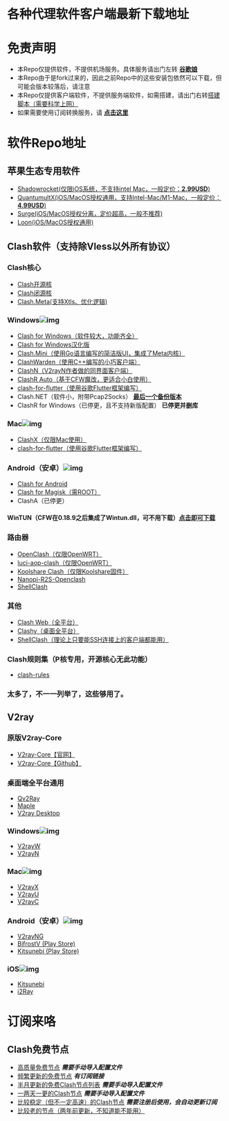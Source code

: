 # 各种代理软件客户端最新下载地址

# 免责声明

- 本Repo仅提供软件，不提供机场服务。具体服务请出门左转 **[谷歌娘](https://www.google.com/ncr)**
- 本Repo由于是fork过来的，因此之前Repo中的这些安装包依然可以下载，但可能会版本较落后，请注意
- 本Repo仅提供客户端软件，不提供服务端软件，如需搭建，请出门右转[搭建脚本（需要科学上网）](https://www.v2rayssr.com/tag/%E4%B8%80%E9%94%AE%E5%AE%89%E8%A3%85%E8%84%9A%E6%9C%AC)
- 如果需要使用订阅转换服务，请 **[点击这里](https://id9.cc/)**

# 软件Repo地址
## 苹果生态专用软件
- [Shadowrocket(仅限iOS系统，不支持intel Mac，一般定价：**2.99USD**)](https://itunes.apple.com/us/app/shadowrocket/id932747118?mt=8)
- [QuantumultX(iOS/MacOS授权通用，支持Intel-Mac/M1-Mac，一般定价：**4.99USD**)](https://apps.apple.com/us/app/quantumult-x/id1443988620)
- [Surge(iOS/MacOS授权分离，定价超高，一般不推荐)](https://www.nssurge.com/)
- [Loon(iOS/MacOS授权通用)](https://apps.apple.com/us/app/loon/id1373567447)

## Clash软件（支持除Vless以外所有协议）
### Clash核心
- [Clash开源核](https://github.com/Dreamacro/clash)
- [Clash闭源核](https://github.com/Dreamacro/clash/releases/tag/premium)
- [Clash.Meta(支持Xtls、优化逻辑)](https://github.com/MetaCubeX/Clash.Meta/releases)
### Windows![img](https://www.v2ray.com/resources/win.svg)
- [Clash for Windows（软件较大，功能齐全）](https://github.com/Fndroid/clash_for_windows_pkg/releases/latest)
- [Clash for Windows汉化版](https://github.com/ender-zhao/Clash-for-Windows_Chinese/releases/latest)
- [Clash.Mini（使用Go语言编写的简洁版UI，集成了Meta内核）](https://github.com/Clash-Mini/Clash.Mini/releases/latest)
- [ClashWarden（使用C++编写的小巧客户端）](https://github.com/dream7180/ClashWarden)
- [ClashN（V2rayN作者做的同界面客户端）](https://github.com/2dust/clashN)
- [ClashR Auto（基于CFW魔改，更适合小白使用）](https://github.com/ClashrAuto/Clashr-Auto-Desktop/releases/latest)
- [clash-for-flutter（使用谷歌Flutter框架编写）](https://github.com/mapleafgo/clash-for-flutter/releases/latest)
- Clash.NET（软件小，附带Pcap2Socks） **[最后一个备份版本](https://github.com/V2RaySSR/Clash.Net/releases/tag/V1.2.8)**
- ClashR for Windows（已停更，且不支持新版配置） **已停更并删库**
### Mac![img](https://www.v2ray.com/resources/apple.svg)
- [ClashX（仅限Mac使用）](https://github.com/yichengchen/clashX)
- [clash-for-flutter（使用谷歌Flutter框架编写）](https://github.com/mapleafgo/clash-for-flutter)
### Android（安卓）![img](https://www.v2ray.com/resources/android.svg)
- [Clash for Android](https://github.com/Kr328/ClashForAndroid/releases/latest)
- [Clash for Magisk（需ROOT）](https://github.com/kalasutra/Clash_For_Magisk)
- ClashA（已停更）
#### WinTUN（CFW在0.18.9之后集成了Wintun.dll，可不用下载）[点击即可下载](https://www.wintun.net/builds)

### 路由器
- [OpenClash（仅限OpenWRT）](https://github.com/vernesong/OpenClash)
- [luci-aop-clash（仅限OpenWRT）](https://github.com/frainzy1477/luci-app-clash)
- [Koolshare Clash（仅限Koolshare固件）](https://github.com/SukkaW/Koolshare-Clash)
- [Nanopi-R2S-Openclash](https://github.com/soffchen/NanoPi-R2S)
- [ShellClash](https://github.com/juewuy/ShellClash)

### 其他
- [Clash Web（全平台）](https://github.com/lzdnico/ClashWeb)
- [Clashy（桌面全平台）](https://github.com/SpongeNobody/Clashy)
- [ShellClash（理论上只要能SSH连接上的客户端都能用）](https://github.com/juewuy/ShellClash)

### Clash规则集（P核专用，开源核心无此功能）
- [clash-rules](https://github.com/Loyalsoldier/clash-rules)

### 太多了，不一一列举了，这些够用了。

## V2ray

### 原版V2ray-Core
- [V2ray-Core【官网】](https://www.v2ray.com/)
- [V2ray-Core【Github】](https://github.com/v2ray/v2ray-core/releases)

### 桌面端全平台通用
- [Qv2Ray](https://github.com/lhy0403/Qv2ray)
- [Maple](https://github.com/YtFlow/Maple)
- [V2ray Desktop](https://github.com/Dr-Incognito/V2Ray-Desktop)

### Windows![img](https://www.v2ray.com/resources/win.svg)
- [V2rayW](https://github.com/Cenmrev/V2RayW)
- [V2rayN](https://github.com/2dust/v2rayN)

### Mac![img](https://www.v2ray.com/resources/apple.svg)
- [V2rayX](https://github.com/Cenmrev/V2RayX)
- [V2rayU](https://github.com/yanue/V2rayU)
- [V2rayC](https://github.com/gssdromen/V2RayC)

### Android（安卓）![img](https://www.v2ray.com/resources/android.svg)
- [V2rayNG](https://github.com/2dust/v2rayNG)
- [BifrostV (Play Store)](https://play.google.com/store/apps/details?id=com.github.dawndiy.bifrostv)
- [Kitsunebi (Play Store)](https://play.google.com/store/apps/details?id=fun.kitsunebi.kitsunebi4android&hl=en_US)

### iOS![img](https://www.v2ray.com/resources/ios.svg)
- [Kitsunebi](https://itunes.apple.com/us/app/kitsunebi-proxy-utility/id1446584073?mt=8)
- [i2Ray](https://itunes.apple.com/us/app/i2ray/id1445270056?mt=8)

# 订阅来咯
## Clash免费节点
- [高质量免费节点](https://github.com/alanbobs999/TopFreeProxies) ***需要手动导入配置文件***
- [频繁更新的免费节点](https://github.com/aiboboxx/clashfree) ***有订阅链接***
- [半月更新的免费Clash节点列表](https://github.com/FMYC2015/Clash) ***需要手动导入配置文件***
- [一两天一更的Clash节点](https://github.com/pojiezhiyuanjun/freev2) ***需要手动导入配置文件***
- [比较稳定（但不一定高速）的Clash节点](https://bulink.xyz/) ***需要注册后使用，会自动更新订阅***
- [比较老的节点（两年前更新，不知道能不能用）](https://github.com/ID-10086/freenode)
